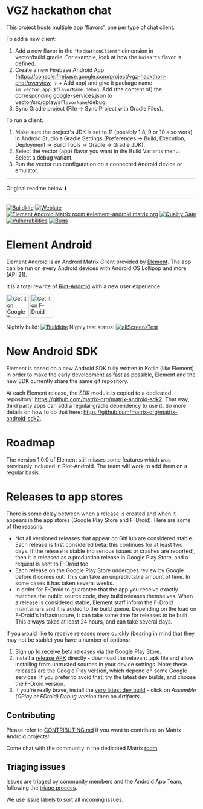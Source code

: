 # VGZ hackathon chat

This project hosts multiple app 'flavors', one per type of chat client.

To add a new client:

1. Add a new flavor in the `"hackathonClient"` dimension in vector/build.gradle. For example, look at how the `huisarts` flavor is defined.
2. Create a new Firebase Android App (https://console.firebase.google.com/project/vgz-hackthon-chat/overview -> + Add app) and give it package name `im.vector.app.$flavorName.debug`. Add (the content of) the corresponding google-services.json to vector/src/gplay/`$flavorName`/debug.
3. Sync Gradle project (File -> Sync Project with Gradle Files).

To run a client:

1. Make sure the project's JDK is set to 11 (possibly 1.8, 9 or 10 also work) in Android Studio's Gradle Settings (Preferences -> Build, Execution, Deployment -> Build Tools -> Gradle -> Gradle JDK).
2. Select the vector (app) flavor you want in the Build Variants menu. Select a debug variant.
3. Run the vector run configuration on a connected Android device or emulator.

---

Original readme below ⬇️

---

[![Buildkite](https://badge.buildkite.com/ad0065c1b70f557cd3b1d3d68f9c2154010f83c4d6f71706a9.svg?branch=develop)](https://buildkite.com/matrix-dot-org/element-android/builds?branch=develop)
[![Weblate](https://translate.element.io/widgets/element-android/-/svg-badge.svg)](https://translate.element.io/engage/element-android/?utm_source=widget)
[![Element Android Matrix room #element-android:matrix.org](https://img.shields.io/matrix/element-android:matrix.org.svg?label=%23element-android:matrix.org&logo=matrix&server_fqdn=matrix.org)](https://matrix.to/#/#element-android:matrix.org)
[![Quality Gate](https://sonarcloud.io/api/project_badges/measure?project=im.vector.app.android&metric=alert_status)](https://sonarcloud.io/dashboard?id=im.vector.app.android)
[![Vulnerabilities](https://sonarcloud.io/api/project_badges/measure?project=im.vector.app.android&metric=vulnerabilities)](https://sonarcloud.io/dashboard?id=im.vector.app.android)
[![Bugs](https://sonarcloud.io/api/project_badges/measure?project=im.vector.app.android&metric=bugs)](https://sonarcloud.io/dashboard?id=im.vector.app.android)

# Element Android

Element Android is an Android Matrix Client provided by [Element](https://element.io/). The app can be run on every Android devices with Android OS Lollipop and more (API 21).

It is a total rewrite of [Riot-Android](https://github.com/vector-im/riot-android) with a new user experience.

[<img src="resources/img/google-play-badge.png" alt="Get it on Google Play" height="60">](https://play.google.com/store/apps/details?id=im.vector.app)
[<img src="resources/img/f-droid-badge.png" alt="Get it on F-Droid" height="60">](https://f-droid.org/app/im.vector.app)

Nightly build: [![Buildkite](https://badge.buildkite.com/ad0065c1b70f557cd3b1d3d68f9c2154010f83c4d6f71706a9.svg?branch=develop)](https://buildkite.com/matrix-dot-org/element-android/builds?branch=develop) Nighly test status: [![allScreensTest](https://github.com/vector-im/element-android/actions/workflows/nightly.yml/badge.svg)](https://github.com/vector-im/element-android/actions/workflows/nightly.yml)


# New Android SDK

Element is based on a new Android SDK fully written in Kotlin (like Element). In order to make the early development as fast as possible, Element and the new SDK currently share the same git repository.

At each Element release, the SDK module is copied to a dedicated repository: https://github.com/matrix-org/matrix-android-sdk2. That way, third party apps can add a regular gradle dependency to use it. So more details on how to do that here: https://github.com/matrix-org/matrix-android-sdk2.

# Roadmap

The version 1.0.0 of Element still misses some features which was previously included in Riot-Android.
The team will work to add them on a regular basis.

# Releases to app stores

There is some delay between when a release is created and when it appears in the app stores (Google Play Store and F-Droid). Here are some of the reasons:

* Not all versioned releases that appear on GitHub are considered stable. Each release is first considered beta: this continues for at least two days. If the release is stable (no serious issues or crashes are reported), then it is released as a production release in Google Play Store, and a request is sent to F-Droid too.
* Each release on the Google Play Store undergoes review by Google before it comes out. This can take an unpredictable amount of time. In some cases it has taken several weeks.
* In order for F-Droid to guarantee that the app you receive exactly matches the public source code, they build releases themselves. When a release is considered stable, Element staff inform the F-Droid maintainers and it is added to the build queue. Depending on the load on F-Droid's infrastructure, it can take some time for releases to be built. This always takes at least 24 hours, and can take several days.

If you would like to receive releases more quickly (bearing in mind that they may not be stable) you have a number of options:

1. [Sign up to receive beta releases](https://play.google.com/apps/testing/im.vector.app) via the Google Play Store.
2. Install a [release APK](https://github.com/vector-im/element-android/releases) directly - download the relevant .apk file and allow installing from untrusted sources in your device settings.  Note: these releases are the Google Play version, which depend on some Google services.  If you prefer to avoid that, try the latest dev builds, and choose the F-Droid version.
3. If you're really brave, install the [very latest dev build](https://buildkite.com/matrix-dot-org/element-android/builds/latest?branch=develop&state=passed) - click on *Assemble (GPlay or FDroid) Debug version* then on *Artifacts*.

## Contributing

Please refer to [CONTRIBUTING.md](https://github.com/vector-im/element-android/blob/develop/CONTRIBUTING.md) if you want to contribute on Matrix Android projects!

Come chat with the community in the dedicated Matrix [room](https://matrix.to/#/#element-android:matrix.org).

## Triaging issues

Issues are triaged by community members and the Android App Team, following the [triage process](https://github.com/vector-im/element-meta/wiki/Triage-process).

We use [issue labels](https://github.com/vector-im/element-meta/wiki/Issue-labelling) to sort all incoming issues.
